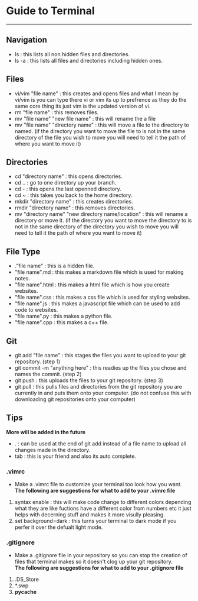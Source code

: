 # Guide to Terminal
<hr>

## Navigation <br>
- ls : this lists all non hidden files and directories.
- ls -a : this lists all files and directories including hidden ones.

## Files <br>
- vi/vim  "file name" : this creates and opens files and what I mean by vi/vim is you can type there vi or vim its up to prefrence as they do the same core thing its just vim is the updated version of vi.
- rm "file name" : this removes files.
- mv "file name" "new file name" : this will rename the a file
- mv "file name" "directory name" : this will move a file to the directory to named. (if the directory you want to move the file to is not in the same directory of the file you wish to move you will need to tell it the path of where you want to move it)

## Directories <br>
- cd "directory name" : this opens directories.
- cd .. : go to one directory up your branch.
- cd - : this opens the last openned directory.
- cd ~ : this takes you back to the home directory.
- mkdir "directory name" : this creates directories.
- rmdir "directory name" : this removes directories.
- mv "directory name" "new directory name/location" : this will rename a directory or move it. (if the directory you want to move the directory to is not in the same directory of the directory you wish to move you will need to tell it the path of where you want to move it)


## File Type <br>
- ."file name" : this is a hidden file.
- "file name".md : this makes a markdown file which is used for making notes.
- "file name".html : this makes a html file which is how you create websites.
- "file name".css : this makes a css file which is used for styling websites.
- "file name".js : this makes a javascript file which can be used to add code to websites.
- "file name".py : this makes a python file.
- "file name".cpp : this makes a c++ file.

## Git <br>
- git add "file name" : this stages the files you want to upload to your git repository. (step 1)
- git commit -m "anything here" : this readies up the files you chose and names the commit. (step 2)
- git push : this uploads the files to your git repository. (step 3)
- git pull : this pulls files and directories from the git repository you are currently in and puts them onto your computer. (do not confuse this with downloading git repositories onto your computer)

## Tips <br>
**More will be added in the future**
- . : can be used at the end of git add instead of a file name to upload all changes made in the directory.
- tab : this is your friend and also its auto complete.
### .vimrc
- Make a .vimrc file to customize your terminal too look how you want. <br>
**The following are suggestions for what to add to your .vimrc file**
1. syntax enable : this will make code change to different colors depending what they are like fuctions have a different color from numbers etc it just helps with decerning stuff and makes it more visully pleasing.
2. set background=dark : this turns your terminal to dark mode if you perfer it over the defualt light mode.

### .gitignore
- Make a .gitignore file in your repository so you can stop the creation of files that terminal makes so it doesn't clog up your git repository. <br>
**The following are suggestions for what to add to your .gitignore file**
1. .DS_Store
2. *.swp
3. __pycache__

